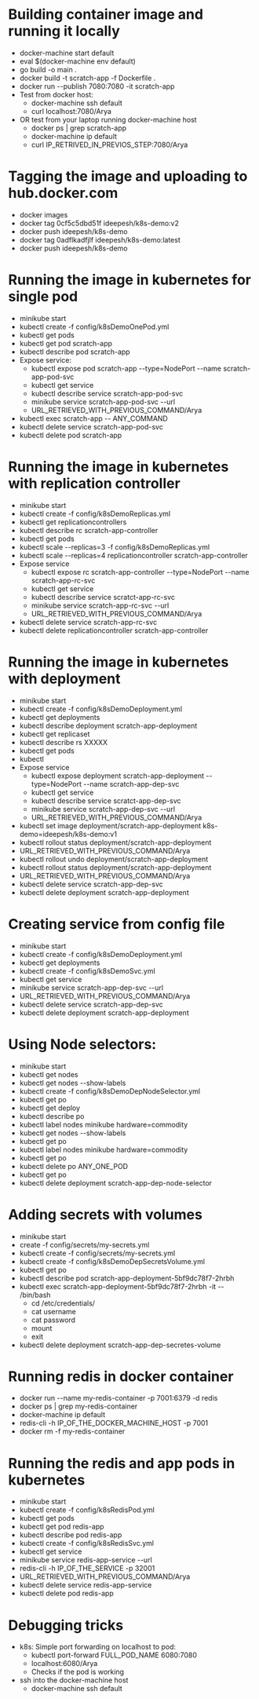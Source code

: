 # Building container image and running it locally
- docker-machine start default
- eval $(docker-machine env default)
- go build -o main .
- docker build -t scratch-app -f Dockerfile .
- docker run --publish 7080:7080 -it scratch-app
- Test from docker host:
  - docker-machine ssh default
  - curl localhost:7080/Arya
- OR test from your laptop running docker-machine host
  - docker ps | grep scratch-app
  - docker-machine ip default
  - curl IP_RETRIVED_IN_PREVIOS_STEP:7080/Arya

# Tagging the image and uploading to hub.docker.com
- docker images
- docker tag 0cf5c5dbd51f ideepesh/k8s-demo:v2
- docker push ideepesh/k8s-demo
- docker tag 0adflkadfjlf ideepesh/k8s-demo:latest
- docker push ideepesh/k8s-demo

# Running the image in kubernetes for single pod
- minikube start
- kubectl create -f config/k8sDemoOnePod.yml
- kubectl get pods
- kubectl get pod scratch-app
- kubectl describe pod scratch-app
- Expose service:
  - kubectl expose pod scratch-app --type=NodePort --name scratch-app-pod-svc
  - kubectl get service
  - kubectl describe service scratch-app-pod-svc
  - minikube service scratch-app-pod-svc --url
  - URL_RETRIEVED_WITH_PREVIOUS_COMMAND/Arya
- kubectl exec scratch-app -- ANY_COMMAND
- kubectl delete service scratch-app-pod-svc
- kubectl delete pod scratch-app

# Running the image in kubernetes with replication controller
- minikube start
- kubectl create -f config/k8sDemoReplicas.yml
- kubectl get replicationcontrollers
- kubectl describe rc scratch-app-controller
- kubectl get pods
- kubectl scale --replicas=3 -f config/k8sDemoReplicas.yml
- kubectl scale --replicas=4 replicationcontroller scratch-app-controller
- Expose service
  - kubectl expose rc scratch-app-controller --type=NodePort --name scratch-app-rc-svc
  - kubectl get service
  - kubectl describe service scratct-app-rc-svc
  - minikube service scratch-app-rc-svc --url
  - URL_RETRIEVED_WITH_PREVIOUS_COMMAND/Arya
- kubectl delete service scratch-app-rc-svc
- kubectl delete replicationcontroller scratch-app-controller

# Running the image in kubernetes with deployment
- minikube start
- kubectl create -f config/k8sDemoDeployment.yml
- kubectl get deployments
- kubectl describe deployment scratch-app-deployment
- kubectl get replicaset
- kubectl describe rs XXXXX
- kubectl get pods
- kubectl 
- Expose service
  - kubectl expose deployment scratch-app-deployment --type=NodePort --name scratch-app-dep-svc
  - kubectl get service
  - kubectl describe service scratct-app-dep-svc
  - minikube service scratch-app-dep-svc --url
  - URL_RETRIEVED_WITH_PREVIOUS_COMMAND/Arya
- kubectl set image deployment/scratch-app-deployment k8s-demo=ideepesh/k8s-demo:v1
- kubectl rollout status deployment/scratch-app-deployment
- URL_RETRIEVED_WITH_PREVIOUS_COMMAND/Arya
- kubectl rollout undo deployment/scratch-app-deployment
- kubectl rollout status deployment/scratch-app-deployment
- URL_RETRIEVED_WITH_PREVIOUS_COMMAND/Arya
- kubectl delete service scratch-app-dep-svc
- kubectl delete deployment scratch-app-deployment

# Creating service from config file
- minikube start
- kubectl create -f config/k8sDemoDeployment.yml
- kubectl get deployments
- kubectl create -f config/k8sDemoSvc.yml
- kubectl get service
- minikube service scratch-app-dep-svc --url
- URL_RETRIEVED_WITH_PREVIOUS_COMMAND/Arya
- kubectl delete service scratch-app-dep-svc
- kubectl delete deployment scratch-app-deployment

# Using Node selectors:
- minikube start
- kubectl get nodes
- kubectl get nodes --show-labels
- kubectl create -f config/k8sDemoDepNodeSelector.yml
- kubectl get po
- kubectl get deploy
- kubectl describe po
- kubectl label nodes minikube hardware=commodity
- kubectl get nodes --show-labels
- kubectl get po
- kubectl label nodes minikube hardware=commodity
- kubectl get po
- kubectl delete po ANY_ONE_POD
- kubectl get po
- kubectl delete deployment scratch-app-dep-node-selector

# Adding secrets with volumes
- minikube start
- create -f config/secrets/my-secrets.yml 
- kubectl create -f config/secrets/my-secrets.yml
- kubectl create -f config/k8sDemoDepSecretsVolume.yml
- kubectl get po
- kubectl describe pod scratch-app-deployment-5bf9dc78f7-2hrbh
- kubectl exec scratch-app-deployment-5bf9dc78f7-2hrbh -it -- /bin/bash
  - cd /etc/credentials/
  - cat username 
  - cat password 
  - mount
  - exit
- kubectl delete deployment scratch-app-dep-secretes-volume

# Running redis in docker container
- docker run --name my-redis-container -p 7001:6379 -d redis
- docker ps | grep my-redis-container
- docker-machine ip default
- redis-cli -h IP_OF_THE_DOCKER_MACHINE_HOST -p 7001
- docker rm -f my-redis-container

# Running the redis and app pods in kubernetes
- minikube start
- kubectl create -f config/k8sRedisPod.yml
- kubectl get pods
- kubectl get pod redis-app
- kubectl describe pod redis-app
- kubectl create -f config/k8sRedisSvc.yml
- kubectl get service
- minikube service redis-app-service --url
- redis-cli -h IP_OF_THE_SERVICE -p 32001
- URL_RETRIEVED_WITH_PREVIOUS_COMMAND/Arya
- kubectl delete service redis-app-service
- kubectl delete pod redis-app


# Debugging tricks
- k8s: Simple port forwarding on localhost to pod:
  - kubectl port-forward FULL_POD_NAME 6080:7080
  - localhost:6080/Arya
  - Checks if the pod is working
- ssh into the docker-machine host
  - docker-machine ssh default